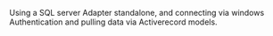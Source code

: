 Using a SQL server Adapter standalone, and connecting via windows Authentication
and pulling data via Activerecord models.